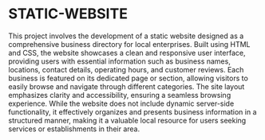 # STATIC-WEBSITE
This project involves the development of a static website designed as a comprehensive business directory for local enterprises. Built using HTML and CSS, the website showcases a clean and responsive user interface, providing users with essential information such as business names, locations, contact details, operating hours, and customer reviews. Each business is featured on its dedicated page or section, allowing visitors to easily browse and navigate through different categories. The site layout emphasizes clarity and accessibility, ensuring a seamless browsing experience. While the website does not include dynamic server-side functionality, it effectively organizes and presents business information in a structured manner, making it a valuable local resource for users seeking services or establishments in their area.

